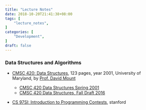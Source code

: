 ```yaml
---
title: "Lecture Notes"
date: 2018-10-20T21:41:38+08:00
tags: [
    "lecture_notes",
]
categories: [
    "Development",
]
draft: false
---
```


### Data Structures and Algorithms

- [CMSC 420: Data Structures][1], 123 pages, year 2001, University of Maryland,
by [Prof. David Mount][2]
    * [CMSC 420 Data Structures Spring 2001][4]
    * [CMSC 420 Data Structures, Fall Draft 2016][3]

- [CS 97SI: Introduction to Programming Contests][5], stanford

[5]: https://web.stanford.edu/class/cs97si/
[4]: http://www.cs.umd.edu/users/mount/420/
[3]: http://www.cs.umd.edu/class/fall2016/cmsc420/
[2]: http://www.cs.umd.edu/users/mount/
[1]: https://www.cs.umd.edu/~mount/420/Lects/420lects.pdf

